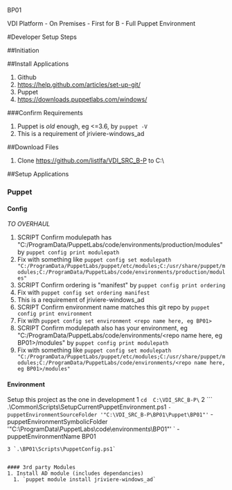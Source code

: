 BP01

VDI Platform - On Premises - First for B - Full Puppet Environment

#Developer Setup Steps

##Initiation

##Install Applications
1. Github
  1. https://help.github.com/articles/set-up-git/
2. Puppet
  1. https://downloads.puppetlabs.com/windows/

###Confirm Requirements
1. Puppet is _old_ enough, eg <=3.6, by `puppet -V`
  1. This is a requirement of jriviere-windows_ad
  
##Download Files
 1. Clone https://github.com/listlfa/VDI_SRC_B-P to C:\

##Setup Applications

### Puppet

#### Config

*TO OVERHAUL*

1. SCRIPT Confirm modulepath has "C:/ProgramData/PuppetLabs/code/environments/production/modules" by `puppet config print modulepath`
  1. Fix with something like `puppet config set modulepath "C:/ProgramData/PuppetLabs/puppet/etc/modules;C:/usr/share/puppet/modules;C:/ProgramData/PuppetLabs/code/environments/production/modules"`
2. SCRIPT Confirm ordering is "manifest" by `puppet config print ordering`
  1. Fix with `puppet config set ordering manifest`
  2. This is a requirement of jriviere-windows_ad
3. SCRIPT Confirm environment name matches this git repo by `puppet config print environment`
  1. Fix with `puppet config set environment <repo name here, eg BP01>`
4. SCRIPT Confirm modulepath also has your environment, eg "C:/ProgramData/PuppetLabs/code/environments/<repo name here, eg BP01>/modules" by `puppet config print modulepath`
  1. Fix with something like `puppet config set modulepath "C:/ProgramData/PuppetLabs/puppet/etc/modules;C:/usr/share/puppet/modules;C:/ProgramData/PuppetLabs/code/environments/<repo name here, eg BP01>/modules"`

#### Environment
Setup this project as the one in development
1 `cd  C:\VDI_SRC_B-P\`
2
    ```
    .\Common\Scripts\SetupCurrentPuppetEnvironment.ps1 `
    -puppetEnvironmentSourceFolder '"C:\VDI_SRC_B-P\BP01\Puppet\BP01"' `
    -puppetEnvironmentSymbolicFolder '"C:\ProgramData\PuppetLabs\code\environments\BP01"' `
    -puppetEnvironmentName BP01
```
3 `.\BP01\Scripts\PuppetConfig.ps1`


#### 3rd party Modules
1. Install AD module (includes dependancies)
  1. `puppet module install jriviere-windows_ad`
